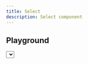 ```yaml
---
title: Select
description: Select component
---
```


<script lang="ts">
    import {Select} from '$lib';
    import {docSelectPropsDefs} from '$lib/components/Select/Select.props.js';
    import ApiReference from '$lib-doc/components/ApiReference.svelte';
    import Playground from '$lib-doc/components/Playground.svelte';
    import PlaygroundForm from '$lib-doc/components/PlaygroundForm.svelte';

    let props = {}
    let options = [
        { label: 'Option 1', value: 'Option 1' },
        { label: 'Option 2', value: 'Option 2' },
        { label: 'Option 3', value: 'Option 3' },
    ]
</script>

## Playground

<Playground>
    <Select slot="component" {...props} {options} />
    <PlaygroundForm slot="form" bind:props schema={docSelectPropsDefs} />
</Playground>

## API Reference

<ApiReference data={docSelectPropsDefs}></ApiReference>
